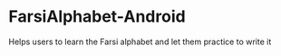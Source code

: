 FarsiAlphabet-Android
=====================

Helps users to learn the Farsi alphabet and let them practice to write it
